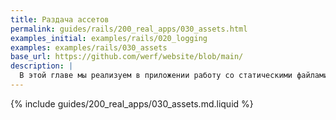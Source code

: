 ```yaml
---
title: Раздача ассетов
permalink: guides/rails/200_real_apps/030_assets.html
examples_initial: examples/rails/020_logging
examples: examples/rails/030_assets
base_url: https://github.com/werf/website/blob/main/
description: |
  В этой главе мы реализуем в приложении работу со статическими файлами и покажем, как правильно отдавать их клиенту.
---
```


{% include guides/200_real_apps/030_assets.md.liquid %}
